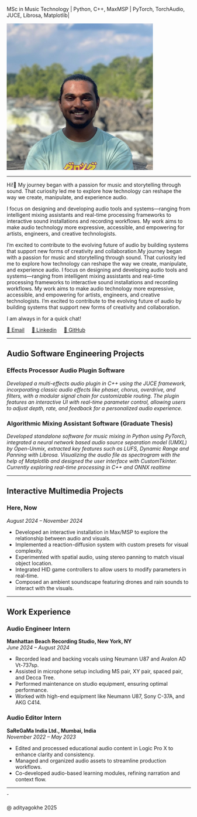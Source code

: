 <!-- HEADER -->

<!-- # Aditya Gokhe -->

MSc in Music Technology | Python, C++, MaxMSP | PyTorch, TorchAudio, JUCE, Librosa, Matplotlib|

<!-- ![headshot](./imgs/img_headshot.jpg) -->
<img src="./imgs/img_headshot.jpg" width="400" height="400" alt="Profile Picture">

<!-- HEADER END -->

---

<!-- BODY -->

Hi!👋 My journey began with a passion for music and storytelling through sound. That curiosity led me to explore how technology can reshape the way we create, manipulate, and experience audio.

I focus on designing and developing audio tools and systems—ranging from intelligent mixing assistants and real-time processing frameworks to interactive sound installations and recording workflows. My work aims to make audio technology more expressive, accessible, and empowering for artists, engineers, and creative technologists.

I’m excited to contribute to the evolving future of audio by building systems that support new forms of creativity and collaboration.My journey began with a passion for music and storytelling through sound. That curiosity led me to explore how technology can reshape the way we create, manipulate, and experience audio. I focus on designing and developing audio tools and systems—ranging from intelligent mixing assistants and real-time processing frameworks to interactive sound installations and recording workflows. My work aims to make audio technology more expressive, accessible, and empowering for artists, engineers, and creative technologists. I’m excited to contribute to the evolving future of audio by building systems that support new forms of creativity and collaboration.

I am always in for a quick chat!

[📧 Email](adityagokhe08@gami.com) &nbsp;&nbsp;&nbsp;
[👤 Linkedin](https://www.linkedin.com/in/adityagokhe08/) &nbsp;&nbsp;&nbsp;
[👾 GitHub](https://github.com/Solfero0822/adityagokhe.github.io.git)

---

## Audio Software Engineering Projects

### Effects Processor Audio Plugin Software

_Developed a multi-effects audio plugin in C++ using the JUCE framework, incorporating classic audio effects like phaser, chorus, overdrive, and filters, with a modular signal chain for customizable routing. The plugin features an interactive UI with real-time parameter control, allowing users to adjust depth, rate, and feedback for a personalized audio experience._

### Algorithmic Mixing Assistant Software (Graduate Thesis)

_Developed standalone software for music mixing in Python using PyTorch, integrated a neural network based audio source separation model (UMXL) by Open-Unmix, extracted key features such as LUFS, Dynamic Range and Panning with Librosa. Visualizing the audio file as spectrogram with the help of Matplotlib and designed the user interface with CustomTkinter. Currently exploring real-time processing in C++ and ONNX realtime_

---

## Interactive Multimedia Projects

### Here, Now

_August 2024 – November 2024_

- Developed an interactive installation in Max/MSP to explore the relationship between audio and visuals.
- Implemented a reaction-diffusion system with custom presets for visual complexity.
- Experimented with spatial audio, using stereo panning to match visual object location.
- Integrated HID game controllers to allow users to modify parameters in real-time.
- Composed an ambient soundscape featuring drones and rain sounds to interact with the visuals.

---

## Work Experience

### Audio Engineer Intern

**Manhattan Beach Recording Studio, New York, NY**  
_June 2024 – August 2024_

- Recorded lead and backing vocals using Neumann U87 and Avalon AD Vt-737sp.
- Assisted in microphone setup including MS pair, XY pair, spaced pair, and Decca Tree.
- Performed maintenance on studio equipment, ensuring optimal performance.
- Worked with high-end equipment like Neumann U87, Sony C-37A, and AKG C414.

### Audio Editor Intern

**SaReGaMa India Ltd., Mumbai, India**  
_November 2022 – May 2023_

- Edited and processed educational audio content in Logic Pro X to enhance clarity and consistency.
- Managed and organized audio assets to streamline production workflows.
- Co-developed audio-based learning modules, refining narration and context flow.

<!-- BODY END -->

---

<!-- FOOTER -->̌

@ adityagokhe 2025

<!-- FOOTER END -->
